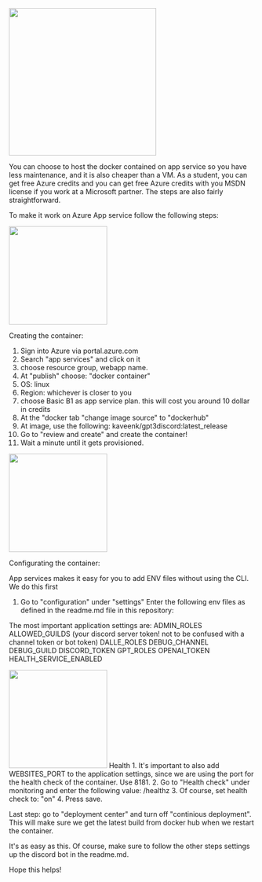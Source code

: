 <img src="https://user-images.githubusercontent.com/39274208/216566367-e1311c9e-bbc1-42fe-9e09-69e9fb728133.png" width="300">

You can choose to host the docker contained on app service so you have less maintenance, and it is also cheaper than a VM. 
As a student, you can get free Azure credits and you can get free Azure credits with you MSDN license if you work at a Microsoft partner.
The steps are also fairly straightforward.

To make it work on Azure App service follow the following steps: 

<img src="https://user-images.githubusercontent.com/39274208/216566481-e06ccf0d-7346-438b-ab5a-7cd4ac6b08f5.png" width="200">

Creating the container: 

1. Sign into Azure via portal.azure.com
2. Search "app services" and click on it
3. choose resource group, webapp name.
4. At "publish" choose: "docker container"
5. OS: linux
6. Region: whichever is closer to you
7. choose Basic B1 as app service plan. this will cost you around 10 dollar in credits
8. At the "docker tab "change image source" to "dockerhub"
9. At image, use the following: kaveenk/gpt3discord:latest_release
10. Go to "review and create" and create the container! 
11. Wait a minute until it gets provisioned. 

<img src="https://user-images.githubusercontent.com/39274208/216566567-a00bd5c1-1ab4-4250-a6d6-9ab9d872bd31.png" width="200">

Configurating the container:

App services makes it easy for you to add ENV files without using the CLI. We do this first

1. Go to "configuration" under "settings"
Enter the following env files as defined in the readme.md file in this repository: 

The most important application settings are:
ADMIN_ROLES
ALLOWED_GUILDS (your discord server token! not to be confused with a channel token or bot token)
DALLE_ROLES
DEBUG_CHANNEL
DEBUG_GUILD
DISCORD_TOKEN
GPT_ROLES
OPENAI_TOKEN
HEALTH_SERVICE_ENABLED



<img src="https://user-images.githubusercontent.com/39274208/216566567-a00bd5c1-1ab4-4250-a6d6-9ab9d872bd31.png" width="200">
Health 
 1. It's important to also add WEBSITES_PORT to the application settings, since we are using the port for the health check of the container. Use 8181.
 2. Go to "Health check" under monitoring and enter the following value: /healthz
 3. Of course, set health check to: "on"
 4. Press save.

Last step: go to "deployment center" and turn off "continious deployment". 
This will make sure we get the latest build from docker hub when we restart the container. 

It's as easy as this. Of course, make sure to follow the other steps settings up the discord bot in the readme.md.

Hope this helps! 
